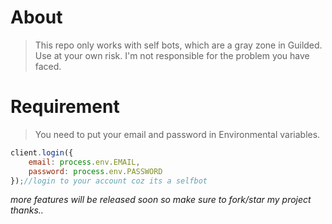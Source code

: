 # About
> This repo only works with self bots, which are a gray zone in Guilded. Use at your own risk. I'm not responsible for the problem you have faced.

# Requirement
> You need to put your email and password in Environmental variables.
```js
client.login({
    email: process.env.EMAIL,
    password: process.env.PASSWORD
});//login to your account coz its a selfbot
```
*more features will be released soon so make sure to fork/star my project thanks..*
